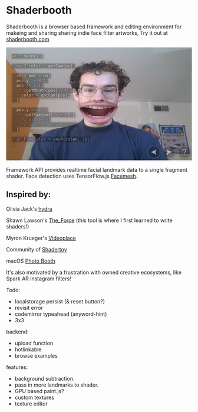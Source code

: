 # Shaderbooth

Shaderbooth is a browser based framework and editing environment for makeing and sharing sharing indie face filter artworks, Try it out at [shaderbooth.com](shaderbooth.com)

![demo](demo.png)

Framework API provides realtime facial landmark data to a single fragment shader.
Face detection uses TensorFlow.js [Facemesh](https://github.com/tensorflow/tfjs-models/tree/master/facemesh).

## Inspired by:

Olivia Jack's [hydra](https://github.com/ojack/hydra)

Shawn Lawson's [The_Force](https://github.com/shawnlawson/The_Force) (this tool is where I first learned to write shaders!)

Myron Krueger's [Videoplace](https://www.youtube.com/watch?v=dqZyZrN3Pl0)

Community of [Shadertoy](https://shadertoy.com)

macOS [Photo Booth](https://en.wikipedia.org/wiki/Photo_Booth)

It's also motivated by a frustration with owned creative ecosystems, like Spark AR instagram filters!

Todo:

- localstorage persist (& reset button?)
- revisit error
- codemirror typeahead (anyword-hint)
- 3x3

backend:

- upload function
- hotlinkable
- browse examples

features:

- background subtraction.
- pass in more landmarks to shader.
- GPU based paint.js?
- custom textures
- texture editor
